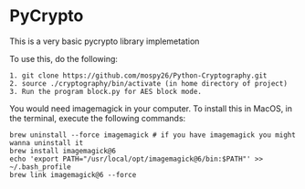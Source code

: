 # PyCrypto

This is a very basic pycrypto library implemetation

To use this, do the following:
```
1. git clone https://github.com/mospy26/Python-Cryptography.git
2. source ./cryptography/bin/activate (in home directory of project)
3. Run the program block.py for AES block mode.
```

You would need imagemagick in your computer.
To install this in MacOS, in the terminal, execute the following commands:

```
brew uninstall --force imagemagick # if you have imagemagick you might wanna uninstall it
brew install imagemagick@6
echo 'export PATH="/usr/local/opt/imagemagick@6/bin:$PATH"' >> ~/.bash_profile
brew link imagemagick@6 --force
```
